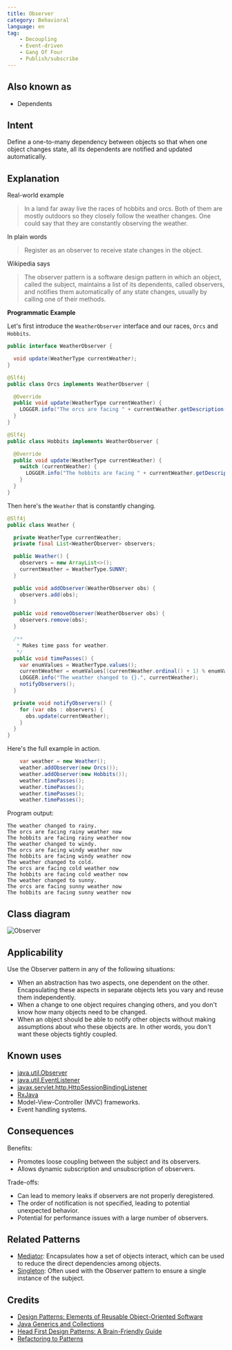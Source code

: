 ```yaml
---
title: Observer
category: Behavioral
language: en
tag:
    - Decoupling
    - Event-driven
    - Gang Of Four
    - Publish/subscribe
---
```


## Also known as

* Dependents

## Intent

Define a one-to-many dependency between objects so that when one object changes state, all its dependents are notified and updated automatically.

## Explanation

Real-world example

> In a land far away live the races of hobbits and orcs. Both of them are mostly outdoors so they closely follow the weather changes. One could say that they are constantly observing the weather.

In plain words

> Register as an observer to receive state changes in the object.

Wikipedia says

> The observer pattern is a software design pattern in which an object, called the subject, maintains a list of its dependents, called observers, and notifies them automatically of any state changes, usually by calling one of their methods.

**Programmatic Example**

Let's first introduce the `WeatherObserver` interface and our races, `Orcs` and `Hobbits`.

```java
public interface WeatherObserver {

  void update(WeatherType currentWeather);
}

@Slf4j
public class Orcs implements WeatherObserver {

  @Override
  public void update(WeatherType currentWeather) {
    LOGGER.info("The orcs are facing " + currentWeather.getDescription() + " weather now");
  }
}

@Slf4j
public class Hobbits implements WeatherObserver {

  @Override
  public void update(WeatherType currentWeather) {
    switch (currentWeather) {
      LOGGER.info("The hobbits are facing " + currentWeather.getDescription() + " weather now");
    }
  }
}
```

Then here's the `Weather` that is constantly changing.

```java
@Slf4j
public class Weather {

  private WeatherType currentWeather;
  private final List<WeatherObserver> observers;

  public Weather() {
    observers = new ArrayList<>();
    currentWeather = WeatherType.SUNNY;
  }

  public void addObserver(WeatherObserver obs) {
    observers.add(obs);
  }

  public void removeObserver(WeatherObserver obs) {
    observers.remove(obs);
  }

  /**
   * Makes time pass for weather.
   */
  public void timePasses() {
    var enumValues = WeatherType.values();
    currentWeather = enumValues[(currentWeather.ordinal() + 1) % enumValues.length];
    LOGGER.info("The weather changed to {}.", currentWeather);
    notifyObservers();
  }

  private void notifyObservers() {
    for (var obs : observers) {
      obs.update(currentWeather);
    }
  }
}
```

Here's the full example in action.

```java
    var weather = new Weather();
    weather.addObserver(new Orcs());
    weather.addObserver(new Hobbits());
    weather.timePasses();
    weather.timePasses();
    weather.timePasses();
    weather.timePasses();
```

Program output:

```
The weather changed to rainy.
The orcs are facing rainy weather now
The hobbits are facing rainy weather now
The weather changed to windy.
The orcs are facing windy weather now
The hobbits are facing windy weather now
The weather changed to cold.
The orcs are facing cold weather now
The hobbits are facing cold weather now
The weather changed to sunny.
The orcs are facing sunny weather now
The hobbits are facing sunny weather now
```

## Class diagram

![Observer](./etc/observer.png "Observer")

## Applicability

Use the Observer pattern in any of the following situations:

* When an abstraction has two aspects, one dependent on the other. Encapsulating these aspects in separate objects lets you vary and reuse them independently.
* When a change to one object requires changing others, and you don't know how many objects need to be changed.
* When an object should be able to notify other objects without making assumptions about who these objects are. In other words, you don't want these objects tightly coupled.

## Known uses

* [java.util.Observer](http://docs.oracle.com/javase/8/docs/api/java/util/Observer.html)
* [java.util.EventListener](http://docs.oracle.com/javase/8/docs/api/java/util/EventListener.html)
* [javax.servlet.http.HttpSessionBindingListener](http://docs.oracle.com/javaee/7/api/javax/servlet/http/HttpSessionBindingListener.html)
* [RxJava](https://github.com/ReactiveX/RxJava)
* Model-View-Controller (MVC) frameworks.
* Event handling systems.

## Consequences

Benefits:

* Promotes loose coupling between the subject and its observers.
* Allows dynamic subscription and unsubscription of observers.

Trade-offs:

* Can lead to memory leaks if observers are not properly deregistered.
* The order of notification is not specified, leading to potential unexpected behavior.
* Potential for performance issues with a large number of observers.

## Related Patterns

* [Mediator](https://java-design-patterns.com/patterns/mediator/): Encapsulates how a set of objects interact, which can be used to reduce the direct dependencies among objects.
* [Singleton](https://java-design-patterns.com/patterns/singleton/): Often used with the Observer pattern to ensure a single instance of the subject.

## Credits

* [Design Patterns: Elements of Reusable Object-Oriented Software](https://www.amazon.com/gp/product/0201633612/ref=as_li_tl?ie=UTF8&camp=1789&creative=9325&creativeASIN=0201633612&linkCode=as2&tag=javadesignpat-20&linkId=675d49790ce11db99d90bde47f1aeb59)
* [Java Generics and Collections](https://www.amazon.com/gp/product/0596527756/ref=as_li_tl?ie=UTF8&camp=1789&creative=9325&creativeASIN=0596527756&linkCode=as2&tag=javadesignpat-20&linkId=246e5e2c26fe1c3ada6a70b15afcb195)
* [Head First Design Patterns: A Brain-Friendly Guide](https://www.amazon.com/gp/product/0596007124/ref=as_li_tl?ie=UTF8&camp=1789&creative=9325&creativeASIN=0596007124&linkCode=as2&tag=javadesignpat-20&linkId=6b8b6eea86021af6c8e3cd3fc382cb5b)
* [Refactoring to Patterns](https://www.amazon.com/gp/product/0321213351/ref=as_li_tl?ie=UTF8&camp=1789&creative=9325&creativeASIN=0321213351&linkCode=as2&tag=javadesignpat-20&linkId=2a76fcb387234bc71b1c61150b3cc3a7)
